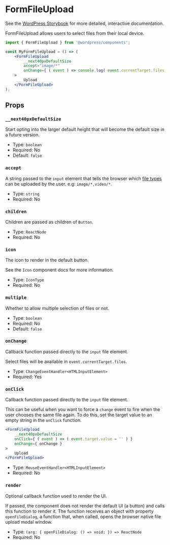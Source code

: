 # FormFileUpload

<!-- This file is generated automatically and cannot be edited directly. Make edits via TypeScript types and TSDocs. -->

<p class="callout callout-info">See the <a href="https://wordpress.github.io/gutenberg/?path=/docs/components-formfileupload--docs">WordPress Storybook</a> for more detailed, interactive documentation.</p>

FormFileUpload allows users to select files from their local device.

```jsx
import { FormFileUpload } from '@wordpress/components';

const MyFormFileUpload = () => (
	<FormFileUpload
		__next40pxDefaultSize
		accept="image/*"
		onChange={ ( event ) => console.log( event.currentTarget.files ) }
	>
		Upload
	</FormFileUpload>
);
```

## Props

### `__next40pxDefaultSize`

Start opting into the larger default height that will become the default size in a future version.

-   Type: `boolean`
-   Required: No
-   Default: `false`

### `accept`

A string passed to the `input` element that tells the browser which
[file types](https://developer.mozilla.org/en-US/docs/Web/HTML/Element/input/file#Unique_file_type_specifiers)
can be uploaded by the user. e.g: `image/*,video/*`.

-   Type: `string`
-   Required: No

### `children`

Children are passed as children of `Button`.

-   Type: `ReactNode`
-   Required: No

### `icon`

The icon to render in the default button.

See the `Icon` component docs for more information.

-   Type: `IconType`
-   Required: No

### `multiple`

Whether to allow multiple selection of files or not.

-   Type: `boolean`
-   Required: No
-   Default: `false`

### `onChange`

Callback function passed directly to the `input` file element.

Select files will be available in `event.currentTarget.files`.

-   Type: `ChangeEventHandler<HTMLInputElement>`
-   Required: Yes

### `onClick`

Callback function passed directly to the `input` file element.

This can be useful when you want to force a `change` event to fire when
the user chooses the same file again. To do this, set the target value to
an empty string in the `onClick` function.

```jsx
<FormFileUpload
	__next40pxDefaultSize
	onClick={ ( event ) => ( event.target.value = '' ) }
	onChange={ onChange }
>
	Upload
</FormFileUpload>
```

-   Type: `MouseEventHandler<HTMLInputElement>`
-   Required: No

### `render`

Optional callback function used to render the UI.

If passed, the component does not render the default UI (a button) and
calls this function to render it. The function receives an object with
property `openFileDialog`, a function that, when called, opens the browser
native file upload modal window.

-   Type: `(arg: { openFileDialog: () => void; }) => ReactNode`
-   Required: No
